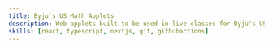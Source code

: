 ```yaml
---
title: Byju's US Math Applets
description: Web applets built to be used in live classes for Byju's US Math curriculum.
skills: [react, typescript, nextjs, git, githubactions]
---
```

